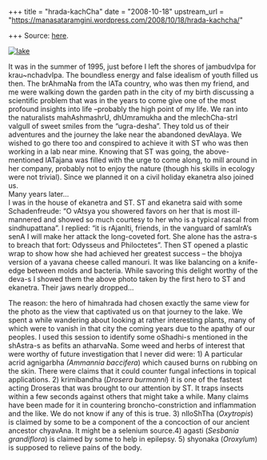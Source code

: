 +++
title = "hrada-kachCha"
date = "2008-10-18"
upstream_url = "https://manasataramgini.wordpress.com/2008/10/18/hrada-kachcha/"

+++
Source: [here](https://manasataramgini.wordpress.com/2008/10/18/hrada-kachcha/).

[![lake](https://i1.wp.com/farm4.static.flickr.com/3009/2681760996_19ee4ce31d.jpg)](http://www.flickr.com/photos/24766652@N05/2681760996/ "lake by somasushma, on Flickr")

It was in the summer of 1995, just before I left the shores of
jambudvIpa for krau\~nchadvIpa. The boundless energy and false idealism
of youth filled us then. The brAhmaNa from the lATa country, who was
then my friend, and me were walking down the garden path in the city of
my birth discussing a scientific problem that was in the years to come
give one of the most profound insights into life –probably the high
point of my life. We ran into the naturalists mahAshmashrU, dhUmramukha
and the mlechCha-strI valgulI of sweet smiles from the “ugra-desha”.
They told us of their adventures and the journey the lake near the
abandoned devAlaya. We wished to go there too and conspired to achieve
it with ST who was then working in a lab near mine. Knowing that ST was
going, the above-mentioned lATajana was filled with the urge to come
along, to mill around in her company, probably not to enjoy the nature
(though his skills in ecology were not trivial). Since we planned it on
a civil holiday ekanetra also joined us.  
Many years later…  
I was in the house of ekanetra and ST. ST and ekanetra said with some
Schadenfreude: “O vAtsya you showered favors on her that is most
ill-mannered and showed so much courtesy to her who is a typical rascal
from sindhupattana”. I replied: “it is rAjanIti, friends, in the
vanguard of samIrA’s senA I will make her attack the long-coveted fort.
She alone has the astra-s to breach that fort: Odysseus and
Philoctetes”. Then ST opened a plastic wrap to show how she had achieved
her greatest success – the bhojya version of a yavana cheese called
manouri. It was like balancing on a knife-edge between molds and
bacteria. While savoring this delight worthy of the deva-s I showed them
the above photo taken by the first hero to ST and ekanetra. Their jaws
nearly dropped…

The reason: the hero of himahrada had chosen exactly the same view for
the photo as the view that captivated us on that journey to the lake. We
spent a while wandering about looking at rather interesting plants, many
of which were to vanish in that city the coming years due to the apathy
of our peoples. I used this session to identify some oShadhi-s mentioned
in the shAstra-s as befits an atharvaNa. Some weed and herbs of interest
that were worthy of future investigation that I never did were: 1) A
particular acrid agnigarbha *(Ammannia baccifera*) which caused burns on
rubbing on the skin. There were claims that it could counter fungal
infections in topical applications. 2) krimibandha (*Drosera burmanni*)
it is one of the fastest acting Droseras that was brought to our
attention by ST. It traps insects within a few seconds against others
that might take a while. Many claims have been made for it in countering
broncho-constriction and inflammation and the like. We do not know if
any of this is true. 3) nIloShTha (*Oxytropis*) is claimed by some to be
a component of the a concoction of our ancient ancestor chyavAna. It
might be a selenium source.4) agasti (*Sesbania grandiflora*) is claimed
by some to help in epilepsy. 5) shyonaka (*Oroxylum*) is supposed to
relieve pains of the body.

